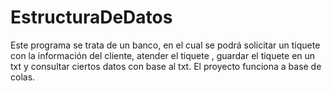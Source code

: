 # EstructuraDeDatos
Este programa se trata de un banco, en el cual se podrá solicitar un tiquete con la información del cliente, atender el tiquete , guardar el tiquete en un txt y consultar ciertos datos con base al txt. El proyecto funciona a base de colas.
